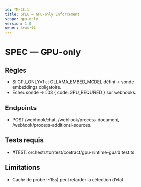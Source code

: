```yaml
---
id: TM-18.1
title: SPEC — GPU-only Enforcement
scope: gpu-only
version: 1.0
owner: team-01
---
```


# SPEC — GPU-only

## Règles
- Si GPU_ONLY=1 et OLLAMA_EMBED_MODEL défini → sonde embeddings obligatoire.
- Échec sonde → 503 { code: GPU_REQUIRED } sur webhooks.

## Endpoints
- POST /webhook/chat, /webhook/process-document, /webhook/process-additional-sources.

## Tests requis
- #TEST: orchestrator/test/contract/gpu-runtime-guard.test.ts

## Limitations
- Cache de probe (~15s) peut retarder la détection d’état.
